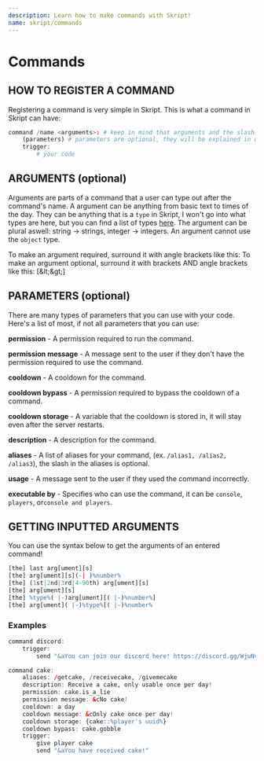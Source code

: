 ```yaml
---
description: Learn how to make commands with Skript!
name: skript/commands
---
```


# Commands

## HOW TO REGISTER A COMMAND

Registering a command is very simple in Skript. This is what a command in Skript can have:

```r
command /name <arguments>: # keep in mind that arguments and the slash before the command name are optional
    (parameters) # parameters are optional, they will be explained in detail later
    trigger:
        # your code
```

## **ARGUMENTS \(optional\)**

Arguments are parts of a command that a user can type out after the command's name. A argument can be anything from basic text to times of the day. They can be anything that is a `type` in Skript, I won't go into what types are here, but you can find a list of types [here](https://docs.skunity.com/syntax/types). The argument can be plural aswell: string -&gt; strings, integer -&gt; integers. An argument cannot use the `object` type.

To make an argument required, surround it with angle brackets like this: To make an argument optional, surround it with brackets AND angle brackets like this: \[\&lt;\&gt;\]

## **PARAMETERS \(optional\)**

There are many types of parameters that you can use with your code. Here's a list of most, if not all parameters that you can use:

**permission** - A permission required to run the command.

**permission message** - A message sent to the user if they don't have the permission required to use the command.

**cooldown** - A cooldown for the command.

**cooldown bypass** - A permission required to bypass the cooldown of a command.

**cooldown storage** - A variable that the cooldown is stored in, it will stay even after the server restarts.

**description** - A description for the command.

**aliases** - A list of aliases for your command, \(ex. `/alias1, /alias2, /alias3`\), the slash in the aliases is optional.

**usage** - A message sent to the user if they used the command incorrectly.

**executable by** - Specifies who can use the command, it can be `console`, `players`, or`console and players`.

## **GETTING INPUTTED ARGUMENTS**

You can use the syntax below to get the arguments of an entered command!

```r
[the] last arg[ument][s]
[the] arg[ument][s](-| )%number%
[the] (1st|2nd|3rd|4-90th) arg[ument][s]
[the] arg[ument][s]
[the] %type%( |-)arg[ument][( |-)%number%]
[the] arg[ument]( |-)%type%[( |-)%number%
```

### **Examples**

```r
command discord:
    trigger:
        send "&aYou can join our discord here! https://discord.gg/WjuNvdM"
```

```r
command cake:
    aliases: /getcake, /receivecake, /givemecake
    description: Receive a cake, only usable once per day!
    permission: cake.is_a_lie
    permission message: &cNo cake!
    cooldown: a day
    cooldown message: &cOnly cake once per day!
    cooldown storage: {cake::%player's uuid%}
    cooldown bypass: cake.gobble
    trigger:
        give player cake
        send "&aYou have received cake!"
```
